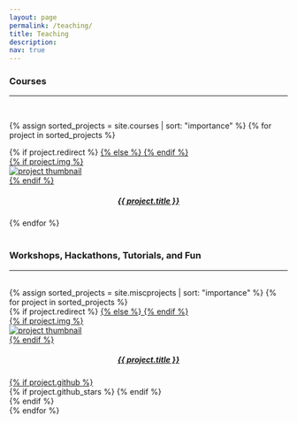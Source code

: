 ```yaml
---
layout: page
permalink: /teaching/
title: Teaching
description: 
nav: true
---
```


### Courses
---

<br />
<div class="projects grid">

  {% assign sorted_projects = site.courses | sort: "importance" %}
  {% for project in sorted_projects %}
  <div class="grid-item">
    {% if project.redirect %}
    <a href="{{ project.redirect }}" target="_blank">
    {% else %}
    <a href="{{ project.url | relative_url }}">
    {% endif %}
      <div class="card hoverable">
        {% if project.img %}
        <div> <img class="img-fluid rounded" src="{{ project.img | relative_url }}" alt="project thumbnail"> </div>
        {% endif %}
        <div class="card-body">
          <h5 style="text-align: center" class="card-title">{{ project.title }}</h5>
          <!-- <p class="card-text">{{ project.description }}</p> -->
        </div>
      </div>
    </a>
  </div>
{% endfor %}
</div>

<br />


### Workshops, Hackathons, Tutorials, and Fun
---
<br />

<div class="projects grid">
  {% assign sorted_projects = site.miscprojects | sort: "importance" %}
  {% for project in sorted_projects %}
  <div class="grid-item">
    {% if project.redirect %}
    <a href="{{ project.redirect }}" target="_blank">
    {% else %}
    <a href="{{ project.url | relative_url }}">
    {% endif %}
      <div class="card hoverable">
        {% if project.img %}
        <div> <img class="img-fluid rounded" src="{{ project.img | relative_url }}" alt="project thumbnail"> </div>
        {% endif %}
        <div class="card-body">
          <h5 style="text-align: center" class="card-title">{{ project.title }}</h5>
          <!-- <p class="card-text">{{ project.description }}</p> -->
          <div class="row ml-1 mr-1 p-0">
            {% if project.github %}
            <div class="github-icon">
              <div class="icon" data-toggle="tooltip" title="Code Repository">
                <a href="{{ project.github }}" target="_blank"><i class="fab fa-github gh-icon"></i></a>
              </div>
              {% if project.github_stars %}
              <span class="stars" data-toggle="tooltip" title="GitHub Stars">
                <i class="fas fa-star"></i>
                <span id="{{ project.github_stars }}-stars"></span>
              </span>
              {% endif %}
            </div>
            {% endif %}
          </div>
        </div>
      </div>
    </a>
  </div>
{% endfor %}

</div>
<br />